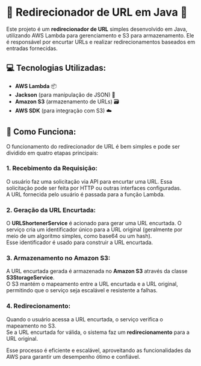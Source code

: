 #  🔗 **Redirecionador de URL em Java** 🚀

Este projeto é um **redirecionador de URL** simples desenvolvido em Java, utilizando AWS Lambda para gerenciamento e S3 para armazenamento. Ele é responsável por encurtar URLs e realizar redirecionamentos baseados em entradas fornecidas.

## 💻 **Tecnologias Utilizadas**:

- **AWS Lambda** 📦
- **Jackson** (para manipulação de JSON) 🔧
- **Amazon S3** (armazenamento de URLs) 🗃️
- **AWS SDK** (para integração com S3) ☁️

## 🧩 **Como Funciona**:

O funcionamento do redirecionador de URL é bem simples e pode ser dividido em quatro etapas principais:

### 1. **Recebimento da Requisição:**
O usuário faz uma solicitação via API para encurtar uma URL. Essa solicitação pode ser feita por HTTP ou outras interfaces configuradas.  
A URL fornecida pelo usuário é passada para a função Lambda.

### 2. **Geração da URL Encurtada:**
O **URLShortenerService** é acionado para gerar uma URL encurtada. O serviço cria um identificador único para a URL original (geralmente por meio de um algoritmo simples, como base64 ou um hash).  
Esse identificador é usado para construir a URL encurtada.

### 3. **Armazenamento no Amazon S3:**
A URL encurtada gerada é armazenada no **Amazon S3** através da classe **S3StorageService**.  
O S3 mantém o mapeamento entre a URL encurtada e a URL original, permitindo que o serviço seja escalável e resistente a falhas.

### 4. **Redirecionamento:**
Quando o usuário acessa a URL encurtada, o serviço verifica o mapeamento no S3.  
Se a URL encurtada for válida, o sistema faz um **redirecionamento** para a URL original.

Esse processo é eficiente e escalável, aproveitando as funcionalidades da AWS para garantir um desempenho ótimo e confiável.
